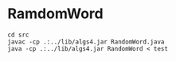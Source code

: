 # RamdomWord

```
cd src
javac -cp .:../lib/algs4.jar RandomWord.java
java -cp .:../lib/algs4.jar RandomWord < test
```
